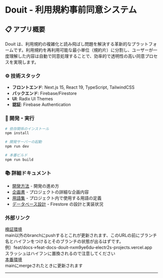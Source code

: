 # Douit - 利用規約事前同意システム

## 📋 アプリ概要

Douit は、利用規約の複雑化と読み飛ばし問題を解決する革新的なプラットフォームです。利用規約を再利用可能な最小単位（規約片）に分割し、ユーザーが一度理解した内容は自動で同意処理することで、効率的で透明性の高い同意プロセスを実現します。

### ⚙️ 技術スタック

- **フロントエンド**: Next.js 15, React 19, TypeScript, TailwindCSS
- **バックエンド**: Firebase/Firestore
- **UI**: Radix UI Themes
- **認証**: Firebase Authentication

### 🚀 開発・実行

```bash
# 依存関係のインストール
npm install

# 開発サーバーの起動
npm run dev

# 本番ビルド
npm run build
```

### 📚 詳細ドキュメント

- [開発方法](src/docs/rule.md) - 開発の進め方
- [企画書](src/docs/planning.md) - プロジェクトの詳細な企画内容
- [用語集](src/docs/dictionary.md) - プロジェクト内で使用する用語の定義
- [データベース設計](src/docs/firestore.md) - Firestore の設計と実装状況

### 外部リンク

[検証環境](https://douit-nxm9ye6du-electr2s-projects.vercel.app)  
main以外のbranchにpushするとこれが更新されます、このURLの前にブランチ名とハイフンをつけるとそのブランチの状態が出るはずです。  
例）feat/docs→feat-docs-douit-nxm9ye6du-electr2s-projects.vercel.app  
スラッシュはハイフンに置換されるので注意してください  
[本番環境](https://douit.vercel.app/)  
mainにmergeされたときに更新されます

---
